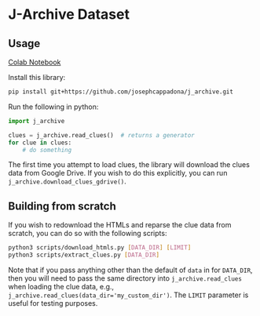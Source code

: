 # J-Archive Dataset

## Usage

[Colab Notebook](https://colab.research.google.com/drive/11TwcFRXhZVnFe0kxnaHiO8LCP4jgA5P8)

Install this library:

```bash
pip install git+https://github.com/josephcappadona/j_archive.git
```

Run the following in python:

```python
import j_archive

clues = j_archive.read_clues()  # returns a generator
for clue in clues:
    # do something
```

The first time you attempt to load clues, the library will download the clues data from Google Drive. If you wish to do this explicitly, you can run `j_archive.download_clues_gdrive()`.


## Building from scratch

If you wish to redownload the HTMLs and reparse the clue data from scratch, you can do so with the following scripts:

```bash
python3 scripts/download_htmls.py [DATA_DIR] [LIMIT]
python3 scripts/extract_clues.py [DATA_DIR]
```

Note that if you pass anything other than the default of `data` in for `DATA_DIR`, then you will need to pass the same directory into `j_archive.read_clues` when loading the clue data, e.g., `j_archive.read_clues(data_dir='my_custom_dir')`. The `LIMIT` parameter is useful for testing purposes.
